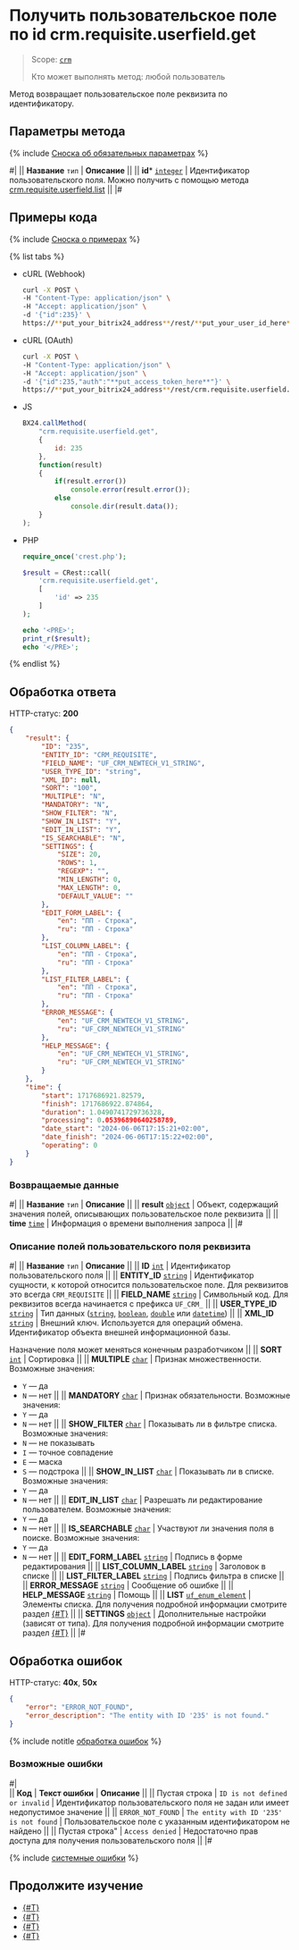 # Получить пользовательское поле по id crm.requisite.userfield.get

> Scope: [`crm`](../../../scopes/permissions.md)
>
> Кто может выполнять метод: любой пользователь

Метод возвращает пользовательское поле реквизита по идентификатору.

## Параметры метода

{% include [Сноска об обязательных параметрах](../../../../_includes/required.md) %}

#|
|| **Название**
`тип` | **Описание** ||
|| **id***
[`integer`](../../../data-types.md) | Идентификатор пользовательского поля. Можно получить с помощью метода [crm.requisite.userfield.list](./crm-requisite-userfield-list.md) ||
|#

## Примеры кода

{% include [Сноска о примерах](../../../../_includes/examples.md) %}

{% list tabs %}

- cURL (Webhook)

    ```bash
    curl -X POST \
    -H "Content-Type: application/json" \
    -H "Accept: application/json" \
    -d '{"id":235}' \
    https://**put_your_bitrix24_address**/rest/**put_your_user_id_here**/**put_your_webbhook_here**/crm.requisite.userfield.get
    ```

- cURL (OAuth) 

    ```bash
    curl -X POST \
    -H "Content-Type: application/json" \
    -H "Accept: application/json" \
    -d '{"id":235,"auth":"**put_access_token_here**"}' \
    https://**put_your_bitrix24_address**/rest/crm.requisite.userfield.get
    ```

- JS

    ```js
    BX24.callMethod(
        "crm.requisite.userfield.get",
        {
            id: 235
        },
        function(result)
        {
            if(result.error())
                console.error(result.error());
            else
                console.dir(result.data());
        }
    );
    ```

- PHP

    ```php
    require_once('crest.php');

    $result = CRest::call(
        'crm.requisite.userfield.get',
        [
            'id' => 235
        ]
    );

    echo '<PRE>';
    print_r($result);
    echo '</PRE>';
    ```

{% endlist %}

## Обработка ответа

HTTP-статус: **200**

```json
{
    "result": {
        "ID": "235",
        "ENTITY_ID": "CRM_REQUISITE",
        "FIELD_NAME": "UF_CRM_NEWTECH_V1_STRING",
        "USER_TYPE_ID": "string",
        "XML_ID": null,
        "SORT": "100",
        "MULTIPLE": "N",
        "MANDATORY": "N",
        "SHOW_FILTER": "N",
        "SHOW_IN_LIST": "Y",
        "EDIT_IN_LIST": "Y",
        "IS_SEARCHABLE": "N",
        "SETTINGS": {
            "SIZE": 20,
            "ROWS": 1,
            "REGEXP": "",
            "MIN_LENGTH": 0,
            "MAX_LENGTH": 0,
            "DEFAULT_VALUE": ""
        },
        "EDIT_FORM_LABEL": {
            "en": "ПП - Строка",
            "ru": "ПП - Строка"
        },
        "LIST_COLUMN_LABEL": {
            "en": "ПП - Строка",
            "ru": "ПП - Строка"
        },
        "LIST_FILTER_LABEL": {
            "en": "ПП - Строка",
            "ru": "ПП - Строка"
        },
        "ERROR_MESSAGE": {
            "en": "UF_CRM_NEWTECH_V1_STRING",
            "ru": "UF_CRM_NEWTECH_V1_STRING"
        },
        "HELP_MESSAGE": {
            "en": "UF_CRM_NEWTECH_V1_STRING",
            "ru": "UF_CRM_NEWTECH_V1_STRING"
        }
    },
    "time": {
        "start": 1717686921.82579,
        "finish": 1717686922.874864,
        "duration": 1.0490741729736328,
        "processing": 0.05396890640258789,
        "date_start": "2024-06-06T17:15:21+02:00",
        "date_finish": "2024-06-06T17:15:22+02:00",
        "operating": 0
    }
}
```

### Возвращаемые данные

#|
|| **Название**
`тип` | **Описание** ||
|| **result**
[`object`](../../../data-types.md) | Объект, содержащий значения полей, описывающих пользовательское поле реквизита ||
|| **time**
[`time`](../../../data-types.md) | Информация о времени выполнения запроса ||
|#

### Описание полей пользовательского поля реквизита

#|
|| **Название**
`тип` | **Описание** ||
|| **ID**
[`int`](../../../data-types.md) | Идентификатор пользовательского поля ||
|| **ENTITY_ID**
[`string`](../../../data-types.md) | Идентификатор сущности, к которой относится пользовательское поле. Для реквизитов это всегда `CRM_REQUISITE` ||
|| **FIELD_NAME**
[`string`](../../../data-types.md) | Символьный код. Для реквизитов всегда начинается с префикса `UF_CRM_` ||
|| **USER_TYPE_ID**
[`string`](../../../data-types.md) | Тип данных ([`string`](../../universal/user-defined-fields/crm-userfield-types.md), [`boolean`](../../universal/user-defined-fields/crm-userfield-types.md), [`double`](../../universal/user-defined-fields/crm-userfield-types.md) или [`datetime`](../../universal/user-defined-fields/crm-userfield-types.md)) ||
|| **XML_ID**
[`string`](../../../data-types.md) | Внешний ключ. Используется для операций обмена. Идентификатор объекта внешней информационной базы. 

Назначение поля может меняться конечным разработчиком ||
|| **SORT**
[`int`](../../../data-types.md) | Сортировка ||
|| **MULTIPLE**
[`char`](../../../data-types.md) | Признак множественности. Возможные значения:
- `Y` — да
- `N` — нет
||
|| **MANDATORY**
[`char`](../../../data-types.md) | Признак обязательности. Возможные значения:
- `Y` — да
- `N` — нет 
||
|| **SHOW_FILTER**
[`char`](../../../data-types.md) | Показывать ли в фильтре списка. Возможные значения:
- `N` — не показывать
- `I` — точное совпадение
- `E` — маска
- `S` — подстрока 
||
|| **SHOW_IN_LIST**
[`char`](../../../data-types.md) | Показывать ли в списке. Возможные значения:
- `Y` — да
- `N` — нет 
||
|| **EDIT_IN_LIST**
[`char`](../../../data-types.md) | Разрешать ли редактирование пользователем. Возможные значения:
- `Y` — да
- `N` — нет 
||
|| **IS_SEARCHABLE**
[`char`](../../../data-types.md) | Участвуют ли значения поля в поиске. Возможные значения:
- `Y` — да
- `N` — нет 
||
|| **EDIT_FORM_LABEL**
[`string`](../../../data-types.md) | Подпись в форме редактирования ||
|| **LIST_COLUMN_LABEL**
[`string`](../../../data-types.md) | Заголовок в списке ||
|| **LIST_FILTER_LABEL**
[`string`](../../../data-types.md) | Подпись фильтра в списке ||
|| **ERROR_MESSAGE**
[`string`](../../../data-types.md) | Сообщение об ошибке ||
|| **HELP_MESSAGE**
[`string`](../../../data-types.md) | Помощь ||
|| **LIST**
[`uf_enum_element`](../../../data-types.md) | Элементы списка. Для получения подробной информации смотрите раздел [{#T}](../../universal/user-defined-fields/crm-userfield-enumeration-fields.md) ||
|| **SETTINGS**
[`object`](../../../data-types.md) | Дополнительные настройки (зависят от типа). Для получения подробной информации смотрите раздел [{#T}](../../universal/user-defined-fields/crm-userfield-settings-fields.md) ||
|#

## Обработка ошибок

HTTP-статус: **40x**, **50x**

```json
{
    "error": "ERROR_NOT_FOUND",
    "error_description": "The entity with ID '235' is not found."
}
```

{% include notitle [обработка ошибок](../../../../_includes/error-info.md) %}

### Возможные ошибки

#|  
|| **Код** | **Текст ошибки** | **Описание** ||
|| Пустая строка | `ID is not defined or invalid` | Идентификатор пользовательского поля не задан или имеет недопустимое значение ||
|| `ERROR_NOT_FOUND` | `The entity with ID '235' is not found` | Пользовательское поле с указанным идентификатором не найдено ||
|| Пустая строка" | `Access denied` | Недостаточно прав доступа для получения пользовательского поля ||
|#

{% include [системные ошибки](../../../../_includes/system-errors.md) %}

## Продолжите изучение

- [{#T}](./crm-requisite-userfield-add.md)
- [{#T}](./crm-requisite-userfield-update.md)
- [{#T}](./crm-requisite-userfield-list.md)
- [{#T}](./crm-requisite-userfield-delete.md)
